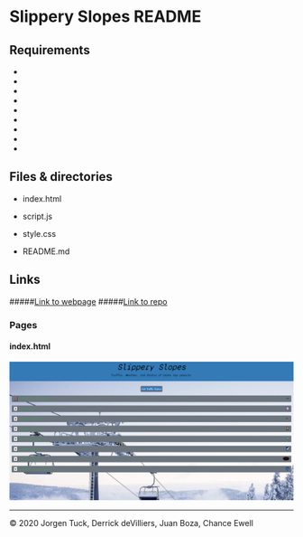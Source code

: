 # Slippery Slopes README


## Requirements
* 
* 
* 
* 
* 
* 
* 
* 
* 

## Files & directories

* index&#46;html

* script&#46;js

* style&#46;css

* README&#46;md


## Links

#####[Link to webpage](https://jamesjtuckbc.github.io/Slippery-Slopes/)
#####[Link to repo](https://github.com/jamesjtuckbc/Slippery-Slopes)
### Pages

#### index.html
![index.html](assets/slippery-slopes.png)

- - -

© 2020 Jorgen Tuck, Derrick deVilliers, Juan Boza, Chance Ewell

